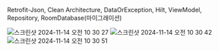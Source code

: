 Retrofit-Json, Clean Architecture, DataOrException, Hilt, ViewModel, Repository, RoomDatabase(마이그래이션)

![스크린샷 2024-11-14 오전 10 30 27](https://github.com/user-attachments/assets/d0f49ca2-1090-46e0-83d8-d8e76d0a7693)
![스크린샷 2024-11-14 오전 10 30 42](https://github.com/user-attachments/assets/e318d4f9-161d-41fe-9f8c-3800bdaa7231)
![스크린샷 2024-11-14 오전 10 30 51](https://github.com/user-attachments/assets/e732ffa1-d5a0-47a6-8b6a-97512b9710ce)
